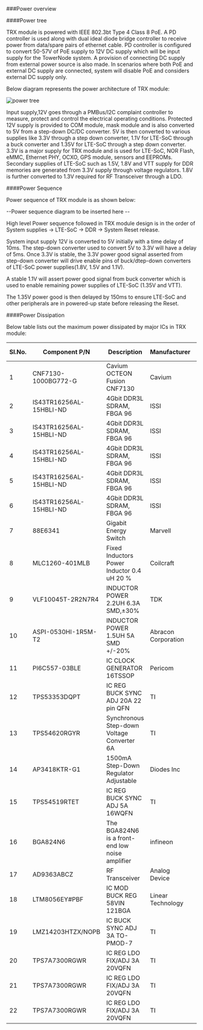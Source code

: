 ###Power overview

####Power tree

TRX module is powered with IEEE 802.3bt Type 4 Class 8 PoE. A PD controller is used along with dual ideal diode bridge controller to receive power from  data/spare pairs of ethernet cable. PD controller is configured to convert 50-57V of PoE supply to 12V DC supply which will be input supply for the TowerNode system. A provision of connecting DC supply from external power source is also made. In scenarios where both PoE and external DC supply are connected, system will disable PoE and considers external DC supply only. 

Below diagram represents the power architecture of TRX module:

![power tree](https://ukama-site-assets.s3.amazonaws.com/hardware/Power%20Tree_1.png)

Input supply,12V goes through a PMBus/I2C complaint controller to measure, protect and control the electrical operating conditions. 
Protected 12V supply is provided to COM module, mask module and is also converted to 5V from a step-down DC/DC converter. 5V is then converted to various supplies like 3.3V through a step down converter, 1.1V for LTE-SoC through a buck converter and 1.35V for LTE-SoC through a step down converter. 
3.3V is a major supply for TRX module and is used for LTE-SoC, NOR Flash, eMMC, Ethernet PHY, OCXO, GPS module, sensors and EEPROMs. Secondary supplies of LTE-SoC such as 1.5V, 1.8V and VTT supply for DDR memories are generated from 3.3V supply through voltage regulators. 1.8V is further converted to 1.3V required for RF Transceiver through a LDO. 

####Power Sequence

Power sequence of TRX module is as shown below: 

--Power sequence diagram to be inserted here -- 

High level Power sequence followed in TRX module design is in the order of System supplies -> LTE-SoC -> DDR -> System Reset release. 

System input supply 12V is converted to 5V initially with a time delay of 10ms. The step-down converter used to convert 5V to 3.3V will have a delay of 5ms. 
Once 3.3V is stable, the 3.3V power good signal asserted from step-down converter will drive enable pins of buck/dtep-down converters of LTE-SoC power supplies(1.8V, 1.5V and 1.1V). 

A stable 1.1V will assert power good signal from buck converter which is used to enable remaining power supplies of LTE-SoC (1.35V and VTT).

The 1.35V power good is then delayed by 150ms to ensure LTE-SoC and other peripherals are in powered-up state before releasing the Reset. 



####Power Dissipation

Below table lists out the maximum power dissipated by major ICs in TRX module: 

|     Sl.No.    |     Component   P/N            |     Description                                          |     Manufacturer             |     Power   (W)    |
|---------------|--------------------------------|----------------------------------------------------------|------------------------------|--------------------|
|     1         |     CNF7130-1000BG772-G        |     Cavium   OCTEON Fusion CNF7130                       |     Cavium                   |     18             |
|     2         |     IS43TR16256AL-15HBLI-ND    |     4Gbit   DDR3L SDRAM, FBGA 96                         |     ISSI                     |     0.405          |
|     3         |     IS43TR16256AL-15HBLI-ND    |     4Gbit   DDR3L SDRAM, FBGA 96                         |     ISSI                     |     0.405          |
|     4         |     IS43TR16256AL-15HBLI-ND    |     4Gbit   DDR3L SDRAM, FBGA 96                         |     ISSI                     |     0.405          |
|     5         |     IS43TR16256AL-15HBLI-ND    |     4Gbit   DDR3L SDRAM, FBGA 96                         |     ISSI                     |     0.405          |
|     6         |     IS43TR16256AL-15HBLI-ND    |     4Gbit   DDR3L SDRAM, FBGA 96                         |     ISSI                     |     0.405          |
|     7         |     88E6341                    |     Gigabit   Energy Switch                              |     Marvell                  |     0.726          |
|     8         |     MLC1260-401MLB             |     Fixed   Inductors Power Inductor 0.4 uH 20 %         |     Coilcraft                |     0.103          |
|     9         |     VLF10045T-2R2N7R4          |     INDUCTOR   POWER 2.2UH 6.3A SMD,±30%                 |     TDK                      |     0.1632         |
|     10        |     ASPI-0530HI-1R5M-T2        |     INDUCTOR   POWER 1.5UH 5A SMD +/-20%                 |     Abracon   Corporation    |     0.125          |
|     11        |     PI6C557-03BLE              |     IC   CLOCK GENERATOR 16TSSOP                         |     Pericom                  |     0.33           |
|     12        |     TPS53353DQPT               |     IC   REG BUCK SYNC ADJ 20A 22 pin QFN                |     TI                       |     0.55           |
|     13        |     TPS54620RGYR               |     Synchronous   Step-down Voltage Converter 6A         |     TI                       |     1.08           |
|     14        |     AP3418KTR-G1               |     1500mA   Step-Down Regulator Adjustable              |     Diodes   Inc             |     0.1125         |
|     15        |     TPS54519RTET               |     IC   REG BUCK SYNC ADJ 5A 16WQFN                     |     TI                       |     0.72           |
|     16        |     BGA824N6                   |     The   BGA824N6 is a front-end low noise amplifier    |     infineon                 |     0.198          |
|     17        |     AD9363ABCZ                 |     RF   Transceiver                                     |     Analog   Device          |     1.874          |
|     18        |     LTM8056EY#PBF              |     IC   MOD BUCK REG 58VIN 121BGA                       |     Linear   Technology      |     3.5            |
|     19        |     LMZ14203HTZX/NOPB          |     IC   BUCK SYNC ADJ 3A TO-PMOD-7                      |     TI                       |     1.3            |
|     20        |     TPS7A7300RGWR              |     IC   REG LDO FIX/ADJ 3A 20VQFN                       |     TI                       |     0.96           |
|     21        |     TPS7A7300RGWR              |     IC   REG LDO FIX/ADJ 3A 20VQFN                       |     TI                       |     0.32           |
|     22        |     TPS7A7300RGWR              |     IC   REG LDO FIX/ADJ 3A 20VQFN                       |     TI                       |     1.19           |


